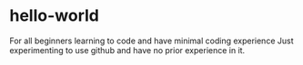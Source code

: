 # hello-world
For all beginners learning to code and have minimal coding experience
Just experimenting to use github and have no prior experience in it.
